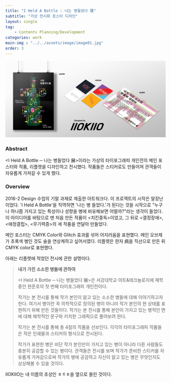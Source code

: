 ```yaml
---
title: "I Held A Bottle : 나는 병들었다 展"
subtitle: "가상 전시회 포스터 디자인"
layout: single
tag: 
    - Contents Planning/Development
categories: work
main-img : "../../assets/image/image01.jpg"
order: 3
---
```


![image](../../assets/image/image01.jpg)

### Abstract
<I Held A Bottle ─ 나는 병들었다 展>이라는 가상의 타이포그래피 개인전의 메인 포스터와 작품, 리플렛을 디자인하고 전시했다. 작품들은 스티커로도 만들어져 관객들이 자유롭게 가져갈 수 있게 했다.


### Overview
2016-2 Design 수업의 기말 과제로 제출한 아트워크다. 이 프로젝트의 시작은 말장난이었다. 'I Held A Bottle'을 직역하면 '나는 병 들었다.'가 된다는 것을 시작으로 "누구나 하나쯤 가지고 있는 특성이나 성향을 병에 비유해보면 어떨까?"라는 생각이 들었다. 이 아이디어를 바탕으로 맨 처음 만든 작품이 <치킨중독>이었고, 그 뒤로 <결정장애>, <애정결핍>, <무기력증>의 세 작품을 연달아 만들었다.  
  
메인 포스터는 CMYK Color와 Glitch 효과를 섞어 어지러움을 표현했다. 메인 오브제가 초록색 병인 것도 술을 연상케하고 싶어서였다. 리플렛은 한자 病을 직선으로 만든 뒤 CMYK color로 표현했다.  
  
아래는 리플렛에 적었던 전시에 관한 설명이다.

> __내가 가진 소소한 병들에 관하여__  
>  
><I Held A Bottle ─ 나는 병들었다 展>은 서강대학교 아트&테크놀로지에 재학 중인 현준호의 첫 번째 타이포그래피 개인전이다.  
>  
>작가는 본 전시를 통해 작가 본인이 앓고 있는 소소한 병들에 대해 이야기하고자 한다. 여기서 병이란 꼭 의학적으로 정의된 병이 아니라 작가 본인의 현 상태를 표현하기 위해 만든 것들이다. 작가는 본 전시를 통해 본인이 가지고 있는 병적인 면에 대해 해학적인 문구와 키치한 그래픽으로 풀어보려 한다.  
>  
>작가는 본 전시를 통해 총 4점의 작품을 선보인다. 각각의 타이포그래피 작품들은 작은 인쇄물과 스티커의 형식으로 전시된다.  
>  
>작가가 표현한 병은 비단 작가 본인만이 가지고 있는 병이 아니라 다른 사람들도 충분히 공감할 수 있는 병이다. 관객들은 전시를 보며 작가가 준비한 스티커를 자유롭게 가져감으로써 작가의 병에 공감하고 자신이 앓고 있는 병은 무엇인지도  상상해볼 수 있을 것이다.  
  
IIOKIIO는 내 이름의 초성인 ㅎㅈㅎ을 옆으로 돌린 것이다.